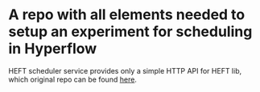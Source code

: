 # A repo with all elements needed to setup an experiment for scheduling in Hyperflow

HEFT scheduler service provides only a simple HTTP API for HEFT lib, which original repo can be found [here](https://github.com/mackncheesiest/heft).